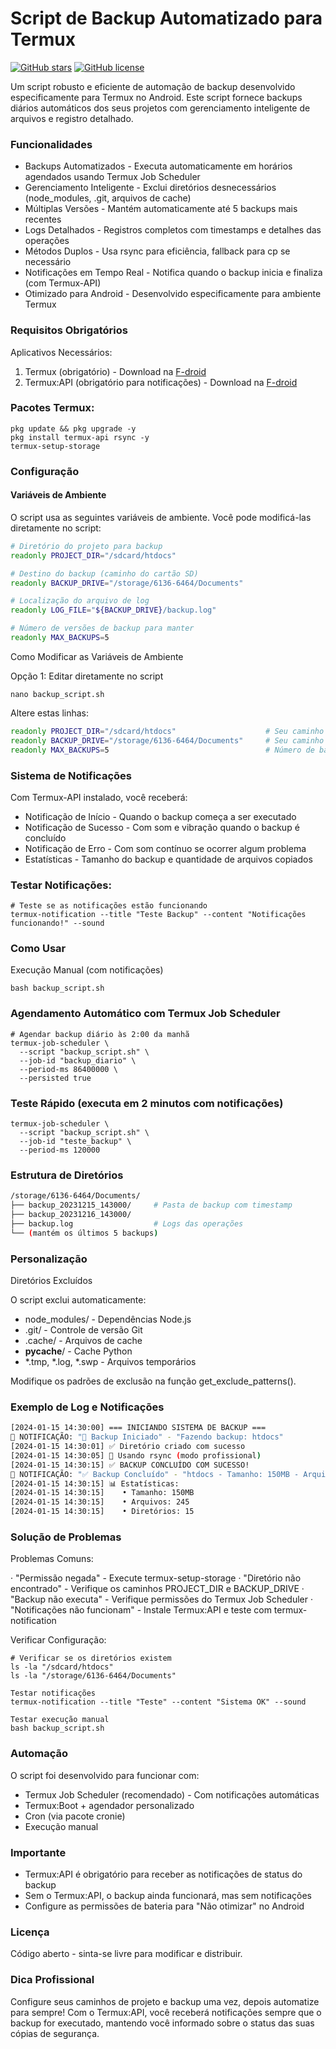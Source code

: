 # Script de Backup Automatizado para Termux

[![GitHub stars](https://img.shields.io/github/stars/Olliv3r/Backup-Termux.svg)](https://github.com/Olliv3r/Backup-Termux/stargazers)
[![GitHub license](https://img.shields.io/github/license/Olliv3r/Backup-Termux)](https://github.com/Olliv3r/Backup-Termux/blob/main/LICENSE)


Um script robusto e eficiente de automação de backup desenvolvido especificamente para Termux no Android. Este script fornece backups diários automáticos dos seus projetos com gerenciamento inteligente de arquivos e registro detalhado.

### Funcionalidades

- Backups Automatizados - Executa automaticamente em horários agendados usando Termux Job Scheduler
- Gerenciamento Inteligente - Exclui diretórios desnecessários (node_modules, .git, arquivos de cache)
- Múltiplas Versões - Mantém automaticamente até 5 backups mais recentes
- Logs Detalhados - Registros completos com timestamps e detalhes das operações
- Métodos Duplos - Usa rsync para eficiência, fallback para cp se necessário
- Notificações em Tempo Real - Notifica quando o backup inicia e finaliza (com Termux-API)
- Otimizado para Android - Desenvolvido especificamente para ambiente Termux

### Requisitos Obrigatórios

Aplicativos Necessários:

1. Termux (obrigatório) - Download na <a href="https://f-droid.org/pt_BR/packages/com.termux/" target="_blank">F-droid</a>
2. Termux:API (obrigatório para notificações) - Download na <a href="https://f-droid.org/pt_BR/packages/com.termux.api/" target="_blank">F-droid</a>

### Pacotes Termux:

```
pkg update && pkg upgrade -y
pkg install termux-api rsync -y
termux-setup-storage
```

### Configuração

#### Variáveis de Ambiente

O script usa as seguintes variáveis de ambiente. Você pode modificá-las diretamente no script:

```bash
# Diretório do projeto para backup
readonly PROJECT_DIR="/sdcard/htdocs"

# Destino do backup (caminho do cartão SD)
readonly BACKUP_DRIVE="/storage/6136-6464/Documents"

# Localização do arquivo de log
readonly LOG_FILE="${BACKUP_DRIVE}/backup.log"

# Número de versões de backup para manter
readonly MAX_BACKUPS=5
```

Como Modificar as Variáveis de Ambiente

Opção 1: Editar diretamente no script

```
nano backup_script.sh
```

Altere estas linhas:
```bash
readonly PROJECT_DIR="/sdcard/htdocs"                    # Seu caminho do projeto
readonly BACKUP_DRIVE="/storage/6136-6464/Documents"     # Seu caminho do cartão SD
readonly MAX_BACKUPS=5                                   # Número de backups para manter
```

### Sistema de Notificações

Com Termux-API instalado, você receberá:

- Notificação de Início - Quando o backup começa a ser executado
- Notificação de Sucesso - Com som e vibração quando o backup é concluído
- Notificação de Erro - Com som contínuo se ocorrer algum problema
- Estatísticas - Tamanho do backup e quantidade de arquivos copiados

### Testar Notificações:

```
# Teste se as notificações estão funcionando
termux-notification --title "Teste Backup" --content "Notificações funcionando!" --sound
```

### Como Usar

Execução Manual (com notificações)

```
bash backup_script.sh
```

### Agendamento Automático com Termux Job Scheduler

```
# Agendar backup diário às 2:00 da manhã
termux-job-scheduler \
  --script "backup_script.sh" \
  --job-id "backup_diario" \
  --period-ms 86400000 \
  --persisted true
```

### Teste Rápido (executa em 2 minutos com notificações)

```
termux-job-scheduler \
  --script "backup_script.sh" \
  --job-id "teste_backup" \
  --period-ms 120000
```

### Estrutura de Diretórios
```bash
/storage/6136-6464/Documents/
├── backup_20231215_143000/     # Pasta de backup com timestamp
├── backup_20231216_143000/
├── backup.log                  # Logs das operações
└── (mantém os últimos 5 backups)
```

### Personalização
Diretórios Excluídos

O script exclui automaticamente:

- node_modules/ - Dependências Node.js
- .git/ - Controle de versão Git
- .cache/ - Arquivos de cache
- __pycache__/ - Cache Python
- *.tmp, *.log, *.swp - Arquivos temporários

Modifique os padrões de exclusão na função get_exclude_patterns().

### Exemplo de Log e Notificações

```bash
[2024-01-15 14:30:00] === INICIANDO SISTEMA DE BACKUP ===
📢 NOTIFICAÇÃO: "🔄 Backup Iniciado" - "Fazendo backup: htdocs"
[2024-01-15 14:30:01] ✅ Diretório criado com sucesso
[2024-01-15 14:30:05] 🔄 Usando rsync (modo profissional)
[2024-01-15 14:30:15] ✅ BACKUP CONCLUÍDO COM SUCESSO!
📢 NOTIFICAÇÃO: "✅ Backup Concluído" - "htdocs - Tamanho: 150MB - Arquivos: 245"
[2024-01-15 14:30:15] 📊 Estatísticas:
[2024-01-15 14:30:15]    • Tamanho: 150MB
[2024-01-15 14:30:15]    • Arquivos: 245
[2024-01-15 14:30:15]    • Diretórios: 15
```

### Solução de Problemas

Problemas Comuns:

· "Permissão negada" - Execute termux-setup-storage
· "Diretório não encontrado" - Verifique os caminhos PROJECT_DIR e BACKUP_DRIVE
· "Backup não executa" - Verifique permissões do Termux Job Scheduler
· "Notificações não funcionam" - Instale Termux:API e teste com termux-notification

Verificar Configuração:

```
# Verificar se os diretórios existem
ls -la "/sdcard/htdocs"
ls -la "/storage/6136-6464/Documents"

Testar notificações
termux-notification --title "Teste" --content "Sistema OK" --sound

Testar execução manual
bash backup_script.sh
```

### Automação

O script foi desenvolvido para funcionar com:

- Termux Job Scheduler (recomendado) - Com notificações automáticas
- Termux:Boot + agendador personalizado
- Cron (via pacote cronie)
- Execução manual

### Importante

- Termux:API é obrigatório para receber as notificações de status do backup
- Sem o Termux:API, o backup ainda funcionará, mas sem notificações
- Configure as permissões de bateria para "Não otimizar" no Android

### Licença

Código aberto - sinta-se livre para modificar e distribuir.

### Dica Profissional

Configure seus caminhos de projeto e backup uma vez, depois automatize para sempre! Com o Termux:API, você receberá notificações sempre que o backup for executado, mantendo você informado sobre o status das suas cópias de segurança.
